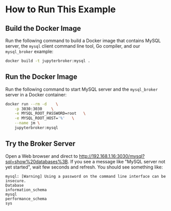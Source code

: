 # How to Run This Example


## Build the Docker Image

Run the following command to build a Docker image that contains MySQL server, the `mysql` client command line tool, Go compiler, and our `mysql_broker` example:

```bash
docker build -t jupyterbroker:mysql .
```


## Run the Docker Image

Run the following command to start MySQL server and the `mysql_broker` server in a Docker container:

```bash
docker run --rm -d    \
    -p 3030:3030    \
	-e MYSQL_ROOT_PASSWORD=root   \
	-e MYSQL_ROOT_HOST='%'   \
	--name jm \
	jupyterbroker:mysql
```


## Try the Broker Server

Open a Web browser and direct to http://192.168.1.16:3030/mysql?sql=show%20databases%3B.  If you see a message like "MySQL server not yet started", wait few seconds and refresh.  You should see something like:

```
mysql: [Warning] Using a password on the command line interface can be insecure.
Database
information_schema
mysql
performance_schema
sys
```
